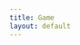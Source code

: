 ```yaml
---
title: Game
layout: default
---
```


<body onload="update();">
    <canvas id="canvas" style='position:absolute; left:0px; top:0px;' width="1000px" height="1000px"></canvas>
</body>

<script src="{{ '/assets/js/main.js' | relative_url }}" type="text/javascript"></script>
<script src="{{ '/assets/js/inputHandler.js' | relative_url }}" type="text/javascript"><script>
